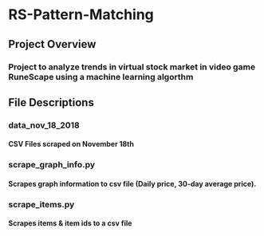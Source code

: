 # RS-Pattern-Matching
## Project Overview
### Project to analyze trends in virtual stock market in video game RuneScape using a machine learning algorthm

## File Descriptions
### data_nov_18_2018
#### CSV Files scraped on November 18th

### scrape_graph_info.py
#### Scrapes graph information to csv file (Daily price, 30-day average price). 

### scrape_items.py
#### Scrapes items & item ids to a csv file
